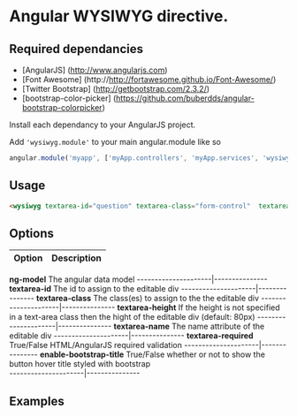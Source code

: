 
Angular WYSIWYG directive.
===========================

Required dependancies
-----------------------
* [AngularJS] (http://www.angularjs.com) 
* [Font Awesome] (http://http://fortawesome.github.io/Font-Awesome/)
* [Twitter Bootstrap] (http://getbootstrap.com/2.3.2/)
* [bootstrap-color-picker] (https://github.com/buberdds/angular-bootstrap-colorpicker)

Install each dependancy to your AngularJS project.

Add `'wysiwyg.module'` to your main angular.module like so
```javascript
angular.module('myapp', ['myApp.controllers', 'myApp.services', 'wysiwyg.module']);
````


Usage
------------
```html
<wysiwyg textarea-id="question" textarea-class="form-control"  textarea-height="80px" textarea-name="textareaQuestion" textarea-required ng-model="yourModel.model" enable-bootstrap-title="true"></wysiwyg>
```
Options
-----------
Option|Description
---------------------|---------------
**ng-model**					The angular data model
---------------------|---------------
**textarea-id** 				The id to assign to the editable div
---------------------|---------------
**textarea-class**				The class(es) to assign to the the editable div
---------------------|---------------
**textarea-height**				If the height is not specified in a text-area class then the hight of the editable div (default: 80px)
---------------------|---------------
**textarea-name**				The name attribute of the editable div 
---------------------|---------------
**textarea-required**			True/False HTML/AngularJS required validation
---------------------|---------------
**enable-bootstrap-title**		True/False whether or not to show the button hover title styled with bootstrap	
---------------------|---------------

Examples
-----------




